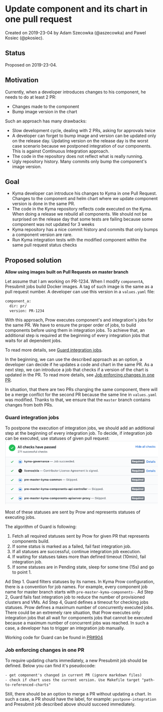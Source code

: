 # Update component and its chart in one pull request

Created on 2019-23-04 by Adam Szecowka (@aszecowka) and Pawel Kosiec (@pkosiec). 

## Status
Proposed on 2019-23-04.

## Motivation
Currently, when a developer introduces changes to his component, he needs to do at least 2 PR:

- Changes made to the component
- Bump image version in the chart

Such an approach has many drawbacks:

- Slow development cycle, dealing with 2 PRs, asking for approvals twice
- A developer can forget to bump image and version can be updated only on the release day. Updating version on the release day is 
the worst case scenario because we postponed integration of our components. This is against Continuous Integration approach.
- The code in the repository does not reflect what is really running.
- Ugly repository history. Many commits only bump the component's image version.

## Goal
- Kyma developer can introduce his changes to Kyma in one Pull Request. Changes to the component and helm chart where we update component version is done in the same PR.
- The code in the Kyma repository reflects code executed on the Kyma.
When doing a release we rebuild all components. We should not be surprised on the release day that some tests are failing because some component was not updated for 3 weeks
- Kyma repository has a nice commit history and commits that only bumps a component version are rare.
- Run Kyma integration tests with the modified component within the same pull request status checks


## Proposed solution

**Allow using images built on Pull Requests on master branch**

Let assume that I am working on PR-1234. When I modify `componentA`, Presubmit jobs build Docker images. 
A tag of such image is the same as a pull request number.
A developer can use this version in a `values.yaml` file:
```
component_a:
  dir: pr/
  version: PR-1234
```

With this approach, Prow executes component's and integration's jobs for the same PR. We have to ensure the proper order of jobs,
to build components before using them in integration jobs. To achieve that, an additional step is required at the beginning of 
every integration jobs that waits for all dependent jobs.

To read more details, see [Guard integration jobs](#guard-integration-jobs).

In the beginning, we can use the described approach as an option, a developer can decide if he updates a code and chart in the same PR. 
As a next step, we can introduce a job that checks if a version of the chart is updated in the PR. To read more details, 
see [Job enforcing changes in one PR](#job-enforcing-changes-in-one-pr).

In situation, that there are two PRs changing the same component, there will be a merge conflict for the second PR because
the same line in `values.yaml` was modified. Thanks to that, we ensure that the `master` branch contains changes from both PRs.

### Guard integration jobs
To postpone the execution of integration jobs, we should add an additional step at the beginning of every integration job.
To decide, if integration job can be executed, use statuses of given pull request:
![](./assets/job-status-checks.png)

Most of these statuses are sent by Prow and represents statuses of executing jobs.

The algorithm of Guard is following:
1. Fetch all required statuses sent by Prow for given PR that represents components build. 
2. If some status is marked as a failed, fail fast integration job. 
3. If all statuses are successful, continue integration job execution.
4. If waiting for statuses takes more than defined timeout (10min), fail integration job.
5. If some statuses are in Pending state, sleep for some time (15s) and go to point 1.

Ad Step 1. Guard filters statuses by its names. In Kyma Prow configuration, there is a convention for
job names. For example, every component job name for master branch starts with `pre-master-kyma-components-`.
Ad Step 2, Guard fails fast integration job to reduce the number of provisioned clusters and VMs.
Ad Step 4, Guard defines a timeout for checking jobs statuses. Prow defines a maximum number of concurrently executed jobs. 
There could be an extremely rare situation, that Prow executes only integration jobs that all wait for components jobs that cannot be executed because a maximum
number of concurrent jobs was reached. In such a case, a developer has to trigger an integration job manually. 

Working code for Guard can be found in [PR#904](https://github.com/kyma-project/test-infra/pull/904)

### Job enforcing changes in one PR
To require updating charts immediately, a new Presubmit job should be defined. Below you can find it's pseudocode:
```
- get component's changed in current PR (ignore markdown files)
- check if chart uses the current version. Use Makefile target "path-to-referenced-charts"
```
Still, there should be an option to merge a PR without updating a chart. In such a case, a PR should have the label, for
example: `postpone-integration` and Presubmit job described above should succeed immediately.   
